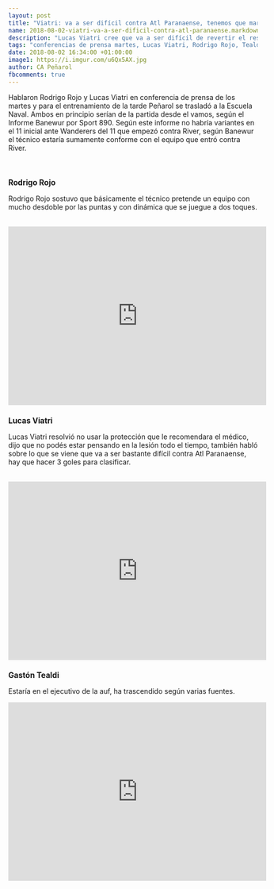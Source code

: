 ```yaml
---
layout: post
title: "Viatri: va a ser difícil contra Atl Paranaense, tenemos que marcar 3 goles"
name: 2018-08-02-viatri-va-a-ser-dificil-contra-atl-paranaense.markdown
description: "Lucas Viatri cree que va a ser difícil de revertir el resultado contra Atl Paranaense, según Rojo Diego Lopez busca un cuadro ofensivo y con gran dinámica"
tags: "conferencias de prensa martes, Lucas Viatri, Rodrigo Rojo, Tealdi candidato al ejecutivo"
date: 2018-08-02 16:34:00 +01:00:00
image1: https://i.imgur.com/u6Qx5AX.jpg
author: CA Peñarol
fbcomments: true
---
```


Hablaron Rodrigo Rojo y Lucas Viatri en conferencia de prensa de los martes y para el entrenamiento de la tarde Peñarol se trasladó a la Escuela Naval. Ambos en principio serían de la partida desde el vamos, según el Informe Banewur por Sport 890. Según este informe no habría variantes en el 11 inicial ante Wanderers del 11 que empezó contra River, según Banewur el técnico estaría sumamente conforme con el equipo que entró contra River.

<br>

<h2 class="post-title title font-effect-shadow-multiple" itemprop="headline" style="font-family:color:#3e3434;letter-spacing:0;font-size:1.1em;">Rodrigo Rojo</h2>

Rodrigo Rojo sostuvo que básicamente el técnico pretende un equipo con mucho desdoble por las puntas y con dinámica que se juegue a dos toques.

<br>

<iframe width="521" height="360" src="https://www.youtube.com/embed/SzslCbn9g6I" frameborder="0" allow="autoplay; encrypted-media" allowfullscreen></iframe>

<br>

<h2 class="post-title title font-effect-shadow-multiple" itemprop="headline" style="font-family:color:#3e3434;letter-spacing:0;font-size:1.1em;">Lucas Viatri</h2>

Lucas Viatri resolvió no usar la protección que le recomendara el médico, dijo que no podés estar pensando en la lesión todo el tiempo, también habló sobre lo que se viene que va a ser bastante difícil contra Atl Paranaense, hay que hacer 3 goles para clasificar.

<br>

<iframe width="521" height="360" src="https://www.youtube.com/embed/GpeVe8dEDfQ" frameborder="0" allow="autoplay; encrypted-media" allowfullscreen></iframe>

<br>

<h2 class="post-title title font-effect-shadow-multiple" itemprop="headline" style="font-family:color:#3e3434;letter-spacing:0;font-size:1.1em;">Gastón Tealdi</h2>

Estaría en el ejecutivo de la auf, ha trascendido según varias fuentes.
<br>

<iframe width="521" height="360" src="https://www.youtube.com/embed/6-Sx7TWriXo" frameborder="0" allow="autoplay; encrypted-media" allowfullscreen></iframe>

<br>

